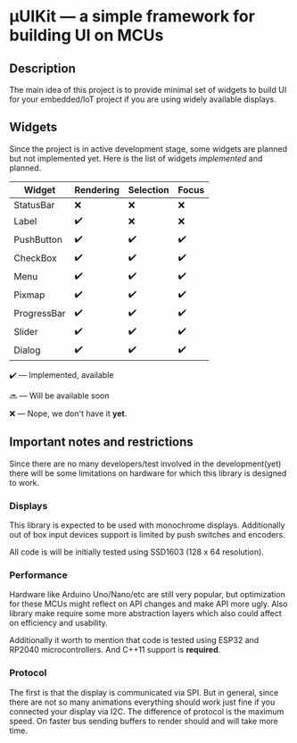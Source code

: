 # µUIKit — a simple framework for building UI on MCUs

## Description

The main idea of this project is to provide minimal set of widgets to build UI for your embedded/IoT project if you are using widely available displays.


## Widgets

Since the project is in active development stage, some widgets are planned but not implemented yet. Here is the list of widgets *implemented* and planned.

| Widget      | Rendering          | Selection          | Focus              |
|-------------|--------------------|--------------------|--------------------|
| StatusBar   | :x:                | :x:                | :x:                |
| Label       | :heavy_check_mark: | :x:                | :x:                |
| PushButton  | :heavy_check_mark: | :heavy_check_mark: | :heavy_check_mark: |
| CheckBox    | :heavy_check_mark: | :heavy_check_mark: | :heavy_check_mark: |
| Menu        | :heavy_check_mark: | :heavy_check_mark: | :heavy_check_mark: |
| Pixmap      | :heavy_check_mark: | :heavy_check_mark: | :heavy_check_mark: |
| ProgressBar | :heavy_check_mark: | :heavy_check_mark: | :heavy_check_mark: |
| Slider      | :heavy_check_mark: | :heavy_check_mark: | :heavy_check_mark: |
| Dialog      | :heavy_check_mark: | :heavy_check_mark: | :heavy_check_mark: |

:heavy_check_mark: — Implemented, available

:soon: — Will be available soon

:x: — Nope, we don't have it **yet**.


## Important notes and restrictions

Since there are no many developers/test involved in the development(yet) there will be some limitations on hardware for which this library is designed to work.

### Displays

This library is expected to be used with monochrome displays. Additionally out of box input devices support is limited by push switches and encoders.

All code is will be initially tested using SSD1603 (128 x 64 resolution).

### Performance

Hardware like Arduino Uno/Nano/etc are still very popular, but optimization for these MCUs might reflect on API changes and make API more ugly. Also library make require some more abstraction layers which also could affect on efficiency and usability.

Additionally it worth to mention that code is tested using ESP32 and RP2040 microcontrollers. And C++11 support is **required**.

### Protocol

The first is that the display is communicated via SPI.  But in general, since there are not so many animations everything should work just fine if you connected your display via I2C.  The difference of protocol is the maximum speed.  On faster bus sending buffers to render should and will take more time.